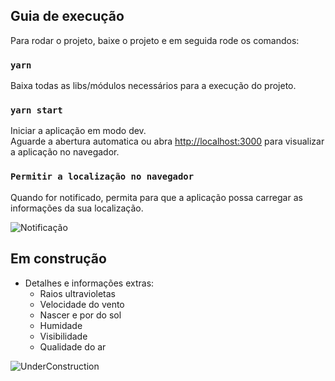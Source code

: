 
## Guia de execução

Para rodar o projeto, baixe o projeto e em seguida rode os comandos:

### `yarn`

Baixa todas as libs/módulos necessários para a execução do projeto.
### `yarn start`

Iniciar a aplicação em modo dev.<br />
Aguarde a abertura automatica ou abra [http://localhost:3000](http://localhost:3000) para visualizar a aplicação no navegador.

### `Permitir a localização no navegador`

Quando for notificado, permita para que a aplicação possa carregar as informações da sua localização.

![Notificação](https://image.prntscr.com/image/vHdpIhmrTvOMdxCKsMrVlg.png)

## Em construção

- Detalhes e informações extras:
  * Raios ultravioletas
  * Velocidade do vento
  * Nascer e por do sol
  * Humidade
  * Visibilidade
  * Qualidade do ar

![UnderConstruction](https://image.prntscr.com/image/unvjkNYdS9mqEmmRvdBREg.png)
